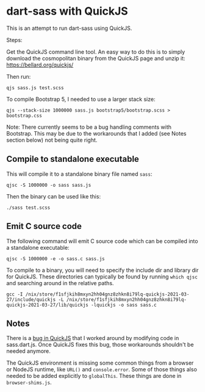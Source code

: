 dart-sass with QuickJS
======================

This is an attempt to run dart-sass using QuickJS.

Steps:

Get the QuickJS command line tool. An easy way to do this is to simply download the cosmopolitan binary from the QuickJS page and unzip it: https://bellard.org/quickjs/

Then run:

```
qjs sass.js test.scss
```

To compile Bootstrap 5, I needed to use a larger stack size:

```
qjs --stack-size 1000000 sass.js bootstrap5/bootstrap.scss > bootstrap.css
```

Note: There currently seems to be a bug handling comments with Bootstrap. This may be due to the workarounds that I added (see Notes section below) not being quite right.


## Compile to standalone executable

This will compile it to a standalone binary file named `sass`:

```
qjsc -S 1000000 -o sass sass.js
```

Then the binary can be used like this:

```
./sass test.scss
```

## Emit C source code

The following command will emit C source code which can be compiled into a standalone executable:

```
qjsc -S 1000000 -e -o sass.c sass.js
```

To compile to a binary, you will need to specify the include dir and library dir for QuickJS. These directories can typically be found by running `which qjsc` and searching around in the relative paths.

```
gcc -I /nix/store/f1sfjkih8mxyn2hh04gnz8zhkn8i79lq-quickjs-2021-03-27/include/quickjs -L /nix/store/f1sfjkih8mxyn2hh04gnz8zhkn8i79lq-quickjs-2021-03-27/lib/quickjs -lquickjs -o sass sass.c
```


## Notes

There is a [bug in QuickJS](https://github.com/bellard/quickjs/issues/275) that I worked around by modifying code in sass.dart.js. Once QuickJS fixes this bug, those workarounds shouldn't be needed anymore.

The QuickJS environment is missing some common things from a browser or NodeJS runtime, like `URL()` and `console.error`. Some of those things also needed to be added explicitly to `globalThis`. These things are done in `browser-shims.js`.
